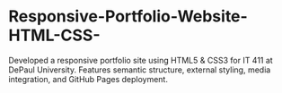 # Responsive-Portfolio-Website-HTML-CSS-
Developed a responsive portfolio site using HTML5 &amp; CSS3 for IT 411 at DePaul University. Features semantic structure, external styling, media integration, and GitHub Pages deployment.
